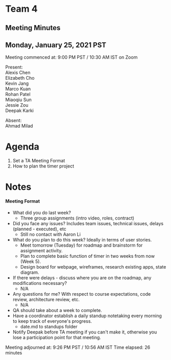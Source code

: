 # Team 4
## Meeting Minutes
## Monday, January 25, 2021 PST

Meeting commenced at: 9:00 PM PST / 10:30 AM IST on Zoom

Present:  
Alexis Chen  
Elizabeth Cho  
Kevin Jang  
Marco Kuan  
Rohan Patel  
Miaoqiu Sun  
Jessie Zou  
Deepak Karki  

Absent:  
Ahmad Milad  

# Agenda
1. Set a TA Meeting Format
2. How to plan the timer project

# Notes
#### Meeting Format
- What did you do last week?
    - Three group assignments (intro video, roles, contract)
- Did you face any issues? Includes team issues, technical issues, delays (planned - executed), etc
    - Still no contact with Aaron Li
- What do you plan to do this week? Ideally in terms of user stories. 
    - Meet tomorrow (Tuesday) for roadmap and brainstorm for assignment activity.
    - Plan to complete basic function of timer in two weeks from now (Week 5).
    - Design board for webpage, wireframes, research existing apps, state diagram.
- If there were delays - discuss where you are on the roadmap, any modifications necessary?
    - N/A
- Any questions for me? With respect to course expectations, code review, architecture review, etc.
    - N/A
- QA should take about a week to complete.
- Have a coordinator establish a daily standup notetaking every morning to keep track of everyone's progress.
    - date.md to standups folder
- Notify Deepak before TA meeting if you can't make it, otherwise you lose a participation point for that meeting.  

Meeting adjourned at: 9:26 PM PST / 10:56 AM IST
Time elapsed: 26 minutes
